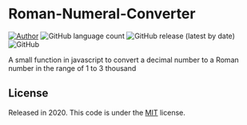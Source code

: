 # Roman-Numeral-Converter

[![Author](https://img.shields.io/badge/author-mffdeo-brightgreen)](https://github.com/mffdeo)
![GitHub language count](https://img.shields.io/github/languages/count/mffdeo/Roman-Numeral-Converter)
![GitHub release (latest by date)](https://img.shields.io/github/v/release/mffdeo/Roman-Numeral-Converter)
![GitHub](https://img.shields.io/github/license/mffdeo/Roman-Numeral-Converter)

A small function in javascript to convert a decimal number to a Roman number in the range of 1 to 3 thousand
## License 
Released in 2020. This code is under the [MIT](https://github.com/mffdeo/Roman-Numeral-Converter/blob/master/LICENSE) license. 
